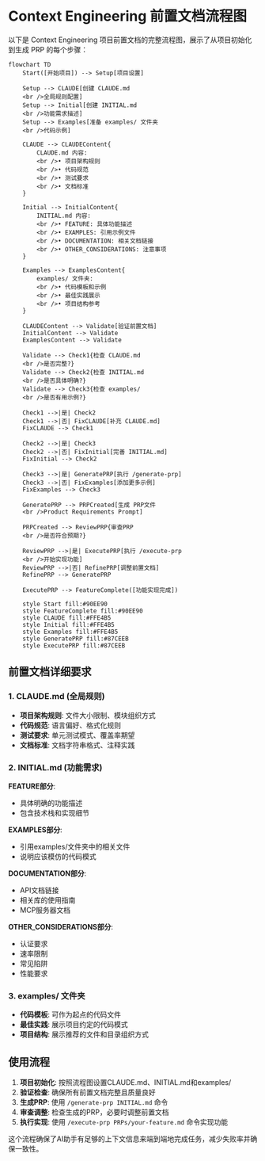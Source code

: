 # Context Engineering 前置文档流程图

以下是 Context Engineering 项目前置文档的完整流程图，展示了从项目初始化到生成 PRP 的每个步骤：

```mermaid
flowchart TD
    Start([开始项目]) --> Setup[项目设置]
    
    Setup --> CLAUDE[创建 CLAUDE.md
    <br />全局规则配置]
    Setup --> Initial[创建 INITIAL.md
    <br />功能需求描述]
    Setup --> Examples[准备 examples/ 文件夹
    <br />代码示例]
    
    CLAUDE --> CLAUDEContent{
        CLAUDE.md 内容:
        <br />• 项目架构规则
        <br />• 代码规范
        <br />• 测试要求
        <br />• 文档标准
    }
    
    Initial --> InitialContent{
        INITIAL.md 内容:
        <br />• FEATURE: 具体功能描述
        <br />• EXAMPLES: 引用示例文件
        <br />• DOCUMENTATION: 相关文档链接
        <br />• OTHER_CONSIDERATIONS: 注意事项
    }
    
    Examples --> ExamplesContent{
        examples/ 文件夹:
        <br />• 代码模板和示例
        <br />• 最佳实践展示
        <br />• 项目结构参考
    }
    
    CLAUDEContent --> Validate[验证前置文档]
    InitialContent --> Validate
    ExamplesContent --> Validate
    
    Validate --> Check1{检查 CLAUDE.md
    <br />是否完整?}
    Validate --> Check2{检查 INITIAL.md
    <br />是否具体明确?}
    Validate --> Check3{检查 examples/
    <br />是否有用示例?}
    
    Check1 -->|是| Check2
    Check1 -->|否| FixCLAUDE[补充 CLAUDE.md]
    FixCLAUDE --> Check1
    
    Check2 -->|是| Check3
    Check2 -->|否| FixInitial[完善 INITIAL.md]
    FixInitial --> Check2
    
    Check3 -->|是| GeneratePRP[执行 /generate-prp]
    Check3 -->|否| FixExamples[添加更多示例]
    FixExamples --> Check3
    
    GeneratePRP --> PRPCreated[生成 PRP文件
    <br />Product Requirements Prompt]
    
    PRPCreated --> ReviewPRP{审查PRP
    <br />是否符合预期?}
    
    ReviewPRP -->|是| ExecutePRP[执行 /execute-prp
    <br />开始实现功能]
    ReviewPRP -->|否| RefinePRP[调整前置文档]
    RefinePRP --> GeneratePRP
    
    ExecutePRP --> FeatureComplete([功能实现完成])

    style Start fill:#90EE90
    style FeatureComplete fill:#90EE90
    style CLAUDE fill:#FFE4B5
    style Initial fill:#FFE4B5
    style Examples fill:#FFE4B5
    style GeneratePRP fill:#87CEEB
    style ExecutePRP fill:#87CEEB
```

## 前置文档详细要求

### 1. CLAUDE.md (全局规则)
- **项目架构规则**: 文件大小限制、模块组织方式
- **代码规范**: 语言偏好、格式化规则
- **测试要求**: 单元测试模式、覆盖率期望
- **文档标准**: 文档字符串格式、注释实践

### 2. INITIAL.md (功能需求)
**FEATURE部分**: 
- 具体明确的功能描述
- 包含技术栈和实现细节

**EXAMPLES部分**:
- 引用examples/文件夹中的相关文件
- 说明应该模仿的代码模式

**DOCUMENTATION部分**:
- API文档链接
- 相关库的使用指南
- MCP服务器文档

**OTHER_CONSIDERATIONS部分**:
- 认证要求
- 速率限制
- 常见陷阱
- 性能要求

### 3. examples/ 文件夹
- **代码模板**: 可作为起点的代码文件
- **最佳实践**: 展示项目约定的代码模式
- **项目结构**: 展示推荐的文件和目录组织方式

## 使用流程

1. **项目初始化**: 按照流程图设置CLAUDE.md、INITIAL.md和examples/
2. **验证检查**: 确保所有前置文档完整且质量良好
3. **生成PRP**: 使用 `/generate-prp INITIAL.md` 命令
4. **审查调整**: 检查生成的PRP，必要时调整前置文档
5. **执行实现**: 使用 `/execute-prp PRPs/your-feature.md` 命令实现功能

这个流程确保了AI助手有足够的上下文信息来端到端地完成任务，减少失败率并确保一致性。